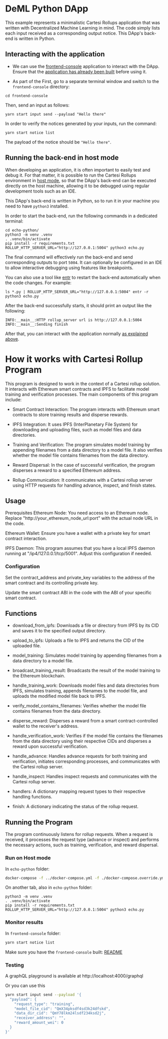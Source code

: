 # DeML Python DApp

This example represents a minimalistic Cartesi Rollups application that was written with Decentralized Machine Learning in mind. The code simply lists each input received as a corresponding output notice. This DApp's back-end is written in Python.

## Interacting with the application

- We can use the [frontend-console](../frontend-console) application to interact with the DApp.
  Ensure that the [application has already been built](../frontend-console/README.md#building) before using it.

- As part of the
  First, go to a separate terminal window and switch to the `frontend-console` directory:

```shell
cd frontend-console
```

Then, send an input as follows:

```shell
yarn start input send --payload "Hello there"
```

In order to verify the notices generated by your inputs, run the command:

```shell
yarn start notice list
```

The payload of the notice should be `"Hello there"`.

## Running the back-end in host mode

When developing an application, it is often important to easily test and debug it. For that matter, it is possible to run the Cartesi Rollups environment in [host mode](../README.md#host-mode), so that the DApp's back-end can be executed directly on the host machine, allowing it to be debugged using regular development tools such as an IDE.

This DApp's back-end is written in Python, so to run it in your machine you need to have `python3` installed.

In order to start the back-end, run the following commands in a dedicated terminal:

```shell
cd echo-python/
python3 -m venv .venv
. .venv/bin/activate
pip install -r requirements.txt
ROLLUP_HTTP_SERVER_URL="http://127.0.0.1:5004" python3 echo.py
```

The final command will effectively run the back-end and send corresponding outputs to port `5004`.
It can optionally be configured in an IDE to allow interactive debugging using features like breakpoints.

You can also use a tool like [entr](https://eradman.com/entrproject/) to restart the back-end automatically when the code changes. For example:

```shell
ls *.py | ROLLUP_HTTP_SERVER_URL="http://127.0.0.1:5004" entr -r python3 echo.py
```

After the back-end successfully starts, it should print an output like the following:

```log
INFO:__main__:HTTP rollup_server url is http://127.0.0.1:5004
INFO:__main__:Sending finish
```

After that, you can interact with the application normally [as explained above](#interacting-with-the-application).

# How it works with Cartesi Rollup Program

This program is designed to work in the context of a Cartesi rollup solution. It interacts with Ethereum smart contracts and IPFS to facilitate model training and verification processes. The main components of this program include:

- Smart Contract Interaction: The program interacts with Ethereum smart contracts to store training results and disperse rewards.

- IPFS Integration: It uses IPFS (InterPlanetary File System) for downloading and uploading files, such as model files and data directories.

- Training and Verification: The program simulates model training by appending filenames from a data directory to a model file. It also verifies whether the model file contains filenames from the data directory.

- Reward Dispersal: In the case of successful verification, the program disperses a reward to a specified Ethereum address.

- Rollup Communication: It communicates with a Cartesi rollup server using HTTP requests for handling advance, inspect, and finish states.

## Usage

Prerequisites
Ethereum Node: You need access to an Ethereum node. Replace "http://your_ethereum_node_url:port" with the actual node URL in the code.

Ethereum Wallet: Ensure you have a wallet with a private key for smart contract interaction.

IPFS Daemon: This program assumes that you have a local IPFS daemon running at "/ip4/127.0.0.1/tcp/5001". Adjust this configuration if needed.

### Configuration

Set the contract_address and private_key variables to the address of the smart contract and its controlling private key.

Update the smart contract ABI in the code with the ABI of your specific smart contract.

## Functions

- download_from_ipfs: Downloads a file or directory from IPFS by its CID and saves it to the specified output directory.

- upload_to_ipfs: Uploads a file to IPFS and returns the CID of the uploaded file.

- model_training: Simulates model training by appending filenames from a data directory to a model file.

- broadcast_training_result: Broadcasts the result of the model training to the Ethereum blockchain.

- handle_training_work: Downloads model files and data directories from IPFS, simulates training, appends filenames to the model file, and uploads the modified model file back to IPFS.

- verify_model_contains_filenames: Verifies whether the model file contains filenames from the data directory.

- disperse_reward: Disperses a reward from a smart contract-controlled wallet to the receiver's address.

- handle_verification_work: Verifies if the model file contains the filenames from the data directory using their respective CIDs and disperses a reward upon successful verification.

- handle_advance: Handles advance requests for both training and verification, initiates corresponding processes, and communicates with the Cartesi rollup server.

- handle_inspect: Handles inspect requests and communicates with the Cartesi rollup server.

- handlers: A dictionary mapping request types to their respective handling functions.

- finish: A dictionary indicating the status of the rollup request.

## Running the Program

The program continuously listens for rollup requests. When a request is received, it processes the request type (advance or inspect) and performs the necessary actions, such as training, verification, and reward dispersal.

### Run on Host mode

In `echo-python` folder:

```bash
docker-compose -f ../docker-compose.yml -f ./docker-compose.override.yml -f ../docker-compose-host.yml up
```

On another tab, also in `echo-python` folder:

```
python3 -m venv .venv
. .venv/bin/activate
pip install -r requirements.txt
ROLLUP_HTTP_SERVER_URL="http://127.0.0.1:5004" python3 echo.py
```

### Monitor results

In `frontend-console` folder:

```bash
yarn start notice list
```

Make sure you have the `frontend-console` built: [README](../frontend-console/README.md#building)


### Testing

A graphQL playground is available at http://localhost:4000/graphql

Or you can use this 
```bash
yarn start input send --payload '{
  "payload": {
    "request_type": "training",
    "model_file_cid": "QmX34pksdf4sd3k24dfskd",
    "data_dir_cid": "QmY78lkm24lsdf234ksd2j",
    "receiver_address": "",
    "reward_amount_wei": 0
  }
}'
```
